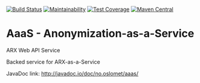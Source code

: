 [![Build Status](https://travis-ci.com/oslomet-arx-as-a-service/AaaS.svg?branch=master)](https://travis-ci.com/oslomet-arx-as-a-service/AaaS)
[![Maintainability](https://api.codeclimate.com/v1/badges/0a0bacd7d83928eee14c/maintainability)](https://codeclimate.com/github/oslomet-arx-as-a-service/AaaS/maintainability)
[![Test Coverage](https://api.codeclimate.com/v1/badges/0a0bacd7d83928eee14c/test_coverage)](https://codeclimate.com/github/oslomet-arx-as-a-service/AaaS/test_coverage)
[![Maven Central](https://img.shields.io/maven-central/v/no.oslomet/aaas.svg?label=Maven%20Central)](https://search.maven.org/search?q=g:%22no.oslomet%22%20AND%20a:%22aaas%22)

# AaaS - Anonymization-as-a-Service

ARX Web API Service

Backed service for ARX-as-a-Service

JavaDoc link: http://javadoc.io/doc/no.oslomet/aaas/

